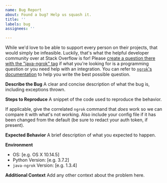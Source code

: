 ```yaml
---
name: Bug Report
about: Found a bug? Help us squash it.
title: ''
labels: bug
assignees: ''

---
```


While we'd love to be able to support every person on their projects, that would simply be infeasible. Luckily, that's what the helpful developer community over at Stack Overflow is for! Please [create a question there with the "java-ngrok" tag](https://stackoverflow.com/questions/ask?tags=python+java-ngrok+ngrok) if what you're looking for is a programming question or you need help with an integration. You can refer to [`ngrok`'s documentation](https://ngrok.com/docs) to help you write the best possible question.

**Describe the Bug**
A clear and concise description of what the bug is, including exceptions thrown.

**Steps to Reproduce**
A snippet of the code used to reproduce the behavior.

If applicable, give the correlated `ngrok` command that _does_ work so we can compare it with what's not working. Also include your config file if it has been changed from the default (be sure to redact your auth token, if present).

**Expected Behavior**
A brief description of what you expected to happen.

**Environment**
- OS: [e.g. OS X 10.14.5]
- Python Version: [e.g. 3.7.2]
- `java-ngrok` Version: [e.g. 1.3.4]

**Additional Context**
Add any other context about the problem here.
